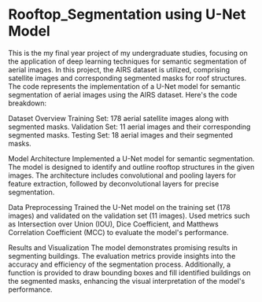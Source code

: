 # Rooftop_Segmentation using U-Net Model

This is the my final year project of my undergraduate studies, focusing on the application of deep learning techniques for semantic segmentation of aerial images. In this project, the AIRS dataset is utilized, comprising satellite images and corresponding segmented masks for roof structures. The code represents the implementation of a U-Net model for semantic segmentation of aerial images using the AIRS dataset. Here's the code breakdown:


Dataset Overview
Training Set: 178 aerial satellite images along with segmented masks.
Validation Set: 11 aerial images and their corresponding segmented masks.
Testing Set: 18 aerial images and their segmented masks.

Model Architecture
Implemented a U-Net model for semantic segmentation. The model is designed to identify and outline rooftop structures in the given images. The architecture includes convolutional and pooling layers for feature extraction, followed by deconvolutional layers for precise segmentation.

Data Preprocessing
Trained the U-Net model on the training set (178 images) and validated on the validation set (11 images).
Used metrics such as Intersection over Union (IOU), Dice Coefficient, and Matthews Correlation Coefficient (MCC) to evaluate the model's performance.

Results and Visualization
The model demonstrates promising results in segmenting buildings. The evaluation metrics provide insights into the accuracy and efficiency of the segmentation process. Additionally, a function is provided to draw bounding boxes and fill identified buildings on the segmented masks, enhancing the visual interpretation of the model's performance.

